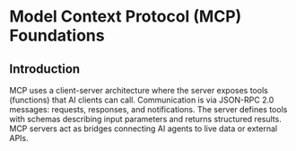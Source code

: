 # Model Context Protocol (MCP) Foundations

## Introduction

MCP uses a client-server architecture where the server exposes tools (functions) that AI clients can call. Communication is via JSON-RPC 2.0 messages: requests, responses, and notifications. The server defines tools with schemas describing input parameters and returns structured results. MCP servers act as bridges connecting AI agents to live data or external APIs.
